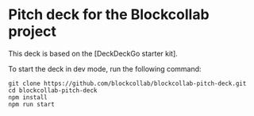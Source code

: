 # Pitch deck for the Blockcollab project

This deck is based on the [DeckDeckGo starter kit].

To start the deck in dev mode, run the following command:
```
git clone https://github.com/blockcollab/blockcollab-pitch-deck.git
cd blockcollab-pitch-deck
npm install
npm run start
```

